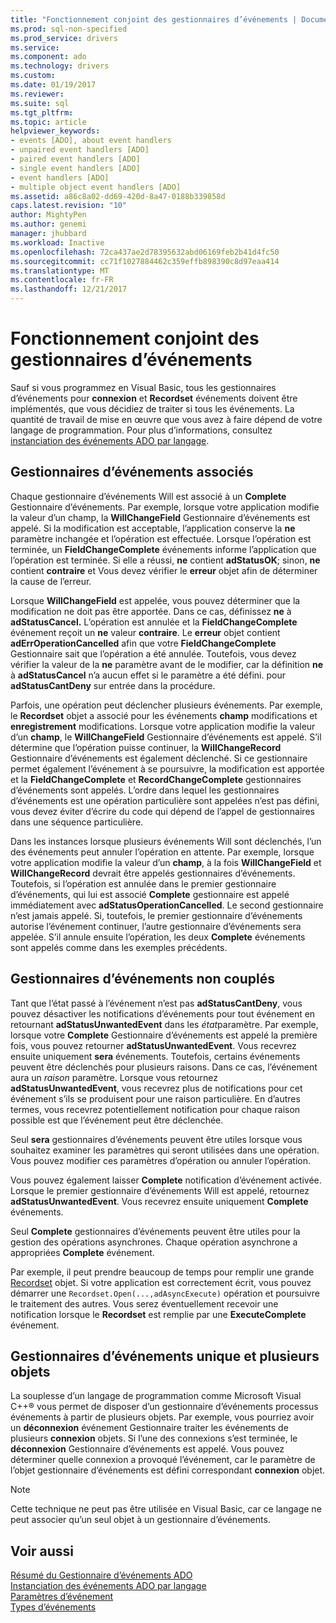 ```yaml
---
title: "Fonctionnement conjoint des gestionnaires d’événements | Documents Microsoft"
ms.prod: sql-non-specified
ms.prod_service: drivers
ms.service: 
ms.component: ado
ms.technology: drivers
ms.custom: 
ms.date: 01/19/2017
ms.reviewer: 
ms.suite: sql
ms.tgt_pltfrm: 
ms.topic: article
helpviewer_keywords:
- events [ADO], about event handlers
- unpaired event handlers [ADO]
- paired event handlers [ADO]
- single event handlers [ADO]
- event handlers [ADO]
- multiple object event handlers [ADO]
ms.assetid: a86c8a02-dd69-420d-8a47-0188b339858d
caps.latest.revision: "10"
author: MightyPen
ms.author: genemi
manager: jhubbard
ms.workload: Inactive
ms.openlocfilehash: 72ca437ae2d78395632abd06169feb2b41d4fc50
ms.sourcegitcommit: cc71f1027884462c359effb898390c8d97eaa414
ms.translationtype: MT
ms.contentlocale: fr-FR
ms.lasthandoff: 12/21/2017
---
```

# <a name="how-event-handlers-work-together"></a>Fonctionnement conjoint des gestionnaires d’événements
Sauf si vous programmez en Visual Basic, tous les gestionnaires d’événements pour **connexion** et **Recordset** événements doivent être implémentés, que vous décidiez de traiter si tous les événements. La quantité de travail de mise en œuvre que vous avez à faire dépend de votre langage de programmation. Pour plus d’informations, consultez [instanciation des événements ADO par langage](../../../ado/guide/data/ado-event-instantiation-by-language.md).  
  
## <a name="paired-event-handlers"></a>Gestionnaires d’événements associés  
 Chaque gestionnaire d’événements Will est associé à un **Complete** Gestionnaire d’événements. Par exemple, lorsque votre application modifie la valeur d’un champ, la **WillChangeField** Gestionnaire d’événements est appelé. Si la modification est acceptable, l’application conserve la **ne** paramètre inchangée et l’opération est effectuée. Lorsque l’opération est terminée, un **FieldChangeComplete** événements informe l’application que l’opération est terminée. Si elle a réussi, **ne** contient **adStatusOK**; sinon, **ne** contient **contraire** et Vous devez vérifier le **erreur** objet afin de déterminer la cause de l’erreur.  
  
 Lorsque **WillChangeField** est appelée, vous pouvez déterminer que la modification ne doit pas être apportée. Dans ce cas, définissez **ne** à **adStatusCancel.** L’opération est annulée et la **FieldChangeComplete** événement reçoit un **ne** valeur **contraire**. Le **erreur** objet contient **adErrOperationCancelled** afin que votre **FieldChangeComplete** Gestionnaire sait que l’opération a été annulée. Toutefois, vous devez vérifier la valeur de la **ne** paramètre avant de le modifier, car la définition **ne** à **adStatusCancel** n’a aucun effet si le paramètre a été défini. pour **adStatusCantDeny** sur entrée dans la procédure.  
  
 Parfois, une opération peut déclencher plusieurs événements. Par exemple, le **Recordset** objet a associé pour les événements **champ** modifications et **enregistrement** modifications. Lorsque votre application modifie la valeur d’un **champ**, le **WillChangeField** Gestionnaire d’événements est appelé. S’il détermine que l’opération puisse continuer, la **WillChangeRecord** Gestionnaire d’événements est également déclenché. Si ce gestionnaire permet également l’événement à se poursuivre, la modification est apportée et la **FieldChangeComplete** et **RecordChangeComplete** gestionnaires d’événements sont appelés. L’ordre dans lequel les gestionnaires d’événements est une opération particulière sont appelées n’est pas défini, vous devez éviter d’écrire du code qui dépend de l’appel de gestionnaires dans une séquence particulière.  
  
 Dans les instances lorsque plusieurs événements Will sont déclenchés, l’un des événements peut annuler l’opération en attente. Par exemple, lorsque votre application modifie la valeur d’un **champ**, à la fois **WillChangeField** et **WillChangeRecord** devrait être appelés gestionnaires d’événements. Toutefois, si l’opération est annulée dans le premier gestionnaire d’événements, qui lui est associé **Complete** gestionnaire est appelé immédiatement avec **adStatusOperationCancelled**. Le second gestionnaire n’est jamais appelé. Si, toutefois, le premier gestionnaire d’événements autorise l’événement continuer, l’autre gestionnaire d’événements sera appelée. S’il annule ensuite l’opération, les deux **Complete** événements sont appelés comme dans les exemples précédents.  
  
## <a name="unpaired-event-handlers"></a>Gestionnaires d’événements non couplés  
 Tant que l’état passé à l’événement n’est pas **adStatusCantDeny**, vous pouvez désactiver les notifications d’événements pour tout événement en retournant **adStatusUnwantedEvent** dans les *état*paramètre. Par exemple, lorsque votre **Complete** Gestionnaire d’événements est appelé la première fois, vous pouvez retourner **adStatusUnwantedEvent**. Vous recevrez ensuite uniquement **sera** événements. Toutefois, certains événements peuvent être déclenchés pour plusieurs raisons. Dans ce cas, l’événement aura un *raison* paramètre. Lorsque vous retournez **adStatusUnwantedEvent**, vous recevrez plus de notifications pour cet événement s’ils se produisent pour une raison particulière. En d’autres termes, vous recevrez potentiellement notification pour chaque raison possible est que l’événement peut être déclenchée.  
  
 Seul **sera** gestionnaires d’événements peuvent être utiles lorsque vous souhaitez examiner les paramètres qui seront utilisées dans une opération. Vous pouvez modifier ces paramètres d’opération ou annuler l’opération.  
  
 Vous pouvez également laisser **Complete** notification d’événement activée. Lorsque le premier gestionnaire d’événements Will est appelé, retournez **adStatusUnwantedEvent**. Vous recevrez ensuite uniquement **Complete** événements.  
  
 Seul **Complete** gestionnaires d’événements peuvent être utiles pour la gestion des opérations asynchrones. Chaque opération asynchrone a appropriées **Complete** événement.  
  
 Par exemple, il peut prendre beaucoup de temps pour remplir une grande [Recordset](../../../ado/reference/ado-api/recordset-object-ado.md) objet. Si votre application est correctement écrit, vous pouvez démarrer une `Recordset.Open(...,adAsyncExecute)` opération et poursuivre le traitement des autres. Vous serez éventuellement recevoir une notification lorsque le **Recordset** est remplie par une **ExecuteComplete** événement.  
  
## <a name="single-event-handlers-and-multiple-objects"></a>Gestionnaires d’événements unique et plusieurs objets  
 La souplesse d’un langage de programmation comme Microsoft Visual C++® vous permet de disposer d’un gestionnaire d’événements processus événements à partir de plusieurs objets. Par exemple, vous pourriez avoir un **déconnexion** événement Gestionnaire traiter les événements de plusieurs **connexion** objets. Si l’une des connexions s’est terminée, le **déconnexion** Gestionnaire d’événements est appelé. Vous pouvez déterminer quelle connexion a provoqué l’événement, car le paramètre de l’objet gestionnaire d’événements est défini correspondant **connexion** objet.  
  
> [!NOTE]
>  Cette technique ne peut pas être utilisée en Visual Basic, car ce langage ne peut associer qu’un seul objet à un gestionnaire d’événements.  
  
## <a name="see-also"></a>Voir aussi  
 [Résumé du Gestionnaire d’événements ADO](../../../ado/guide/data/ado-event-handler-summary.md)   
 [Instanciation des événements ADO par langage](../../../ado/guide/data/ado-event-instantiation-by-language.md)   
 [Paramètres d’événement](../../../ado/guide/data/event-parameters.md)   
 [Types d’événements](../../../ado/guide/data/types-of-events.md)
